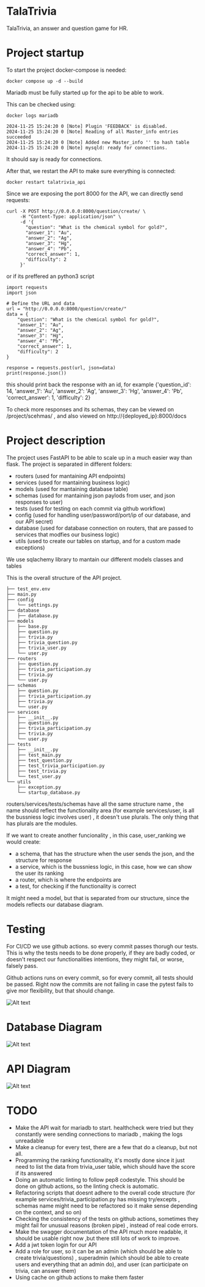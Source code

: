 # TalaTrivia
TalaTrivia, an answer and question game for HR.

# Project startup

To start the project docker-compose is needed:
```
docker compose up -d --build
```
Mariadb must be fully started up for the api to be able to work.

This can be checked using: 
```
docker logs mariadb

2024-11-25 15:24:20 0 [Note] Plugin 'FEEDBACK' is disabled.
2024-11-25 15:24:20 0 [Note] Reading of all Master_info entries succeeded
2024-11-25 15:24:20 0 [Note] Added new Master_info '' to hash table
2024-11-25 15:24:20 0 [Note] mysqld: ready for connections.
```
It should say is ready for connections.

After that, we restart the API to make sure everything is connected:
```
docker restart talatrivia_api
```

Since we are exposing the port 8000 for the API, we can directly send requests:
```
curl -X POST http://0.0.0.0:8000/question/create/ \
     -H "Content-Type: application/json" \
     -d '{
       "question": "What is the chemical symbol for gold?",
       "answer_1": "Au",
       "answer_2": "Ag",
       "answer_3": "Hg",
       "answer_4": "Pb",
       "correct_answer": 1,
       "difficulty": 2
     }'
```
or if its preffered an python3 script
```
import requests
import json

# Define the URL and data
url = "http://0.0.0.0:8000/question/create/"
data = {
    "question": "What is the chemical symbol for gold?",
    "answer_1": "Au",
    "answer_2": "Ag",
    "answer_3": "Hg",
    "answer_4": "Pb",
    "correct_answer": 1,
    "difficulty": 2
}

response = requests.post(url, json=data)
print(response.json())

```
this should print back the response with an id, for example {'question_id': 14, 'answer_1': 'Au', 'answer_2': 'Ag', 'answer_3': 'Hg', 'answer_4': 'Pb', 'correct_answer': 1, 'difficulty': 2}

To check more responses and its schemas, they can be viewed on  /project/scehmas/  , and also viewed on http://{deployed_ip}:8000/docs

# Project description
The project uses FastAPI to be able to scale up in a much easier way than flask.
The project is separated in different folders:
- routers (used for mantaining API endpoints)
- services (used for mantaining business logic)
- models (used for mantaining database table)
- schemas (used for mantaining json paylods from user, and json responses to user)
- tests (used for testing on each commit via github workflow)
- config (used for handling user/password/port/ip of our database, and our API secret)
- database (used for database connection on routers, that are passed to services that modfies our business logic)
- utils (used to create our tables on startup, and for a custom made exceptions)

We use sqlachemy library to mantain our different models classes and tables

  
This is the overall structure of the API project.
```
├── test_env.env
├── main.py
├── config
│   └── settings.py
├── database
│   ├── database.py
├── models
│   ├── base.py
│   ├── question.py
│   ├── trivia.py
│   ├── trivia_question.py
│   ├── trivia_user.py
│   └── user.py
├── routers
│   ├── question.py
│   ├── trivia_participation.py
│   ├── trivia.py
│   └── user.py
├── schemas
│   ├── question.py
│   ├── trivia_participation.py
│   ├── trivia.py
│   └── user.py
├── services
│   ├── __init__.py
│   ├── question.py
│   ├── trivia_participation.py
│   ├── trivia.py
│   └── user.py
├── tests
│   ├── __init__.py
│   ├── test_main.py
│   ├── test_question.py
│   ├── test_trivia_participation.py
│   ├── test_trivia.py
│   └── test_user.py
└── utils
    ├── exception.py
    └── startup_database.py
```


routers/services/tests/schemas have all the same structure name , the name should reflect the functionality area (for example services/user, is all the bussniess logic involves user) , it doesn't use plurals.
The only thing that has plurals are the modules.

If we want to create another funcionality , in this case, user_ranking we would create:

- a schema, that has the structure when the user sends the json, and the structure for response
- a service, which is the bussniess logic, in this case, how we can show the user its ranking
- a router, which is where the endpoints are
- a test, for checking if the functionality is correct

It might need a model, but that is separated from our structure, since the models reflects our database diagram. 
  
# Testing
For CI/CD we use github actions. so every commit passes thorugh our tests.
This is why the tests needs to be done properly, if they are badly coded, or doesn't respect our functionalities intentions, they might fail, or worse, falsely pass.

Github actions runs on every commit, so for every commit, all tests should be passed. Right now the commits are not failing in case the pytest fails to give mor flexibility, but that should change.

![Alt text](images/github_actions.png)


# Database Diagram
![Alt text](images/database_simplified_diagram.png)


# API Diagram

![Alt text](images/API_diagram.png)



# TODO
- Make the API wait for mariadb to start. healthcheck were tried but they constantly were sending connections to mariadb , making the logs unreadable
- Make a cleanup for every test, there are a few that do a cleanup, but not all.
- Programming the ranking functionality, it's mostly done since it just need to list the data from trivia_user table, which should have the score if its answered
- Doing an automatic linting to follow pep8 codestyle. This should be done on github actions, so the linting check is automatic.
- Refactoring scripts that doesnt adhere to the overall code structure (for example services/trivia_participation.py has missing try/excepts , schemas name might need to be refactored so it make sense depending on the context, and so on)
- Checking the consistency of the tests on github actions, sometimes they might fail for unusual reasons (broken pipe) , instead of real code errors.
- Make the swagger documentation of the API much more readable, it should be usable right now ,but there still lots of work to improve.
- Add a jwt token login for our API
- Add a role for user, so it can be an admin (which should be able to create trivia/questions) , superadmin (which should be able to create users and everything that an admin do), and user (can participate on trivia, can answer them)
- Using cache on github actions to make them faster
  
  
